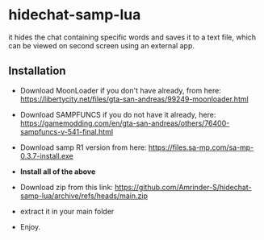 # hidechat-samp-lua
it hides the chat containing specific words and saves it to a text file, which can be viewed on second screen using an external app. 

## Installation

- Download MoonLoader if you don't have already, from here:
https://libertycity.net/files/gta-san-andreas/99249-moonloader.html
- Download SAMPFUNCS if you do not have it already, here:
https://gamemodding.com/en/gta-san-andreas/others/76400-sampfuncs-v-541-final.html
- Download samp R1 version from here:
https://files.sa-mp.com/sa-mp-0.3.7-install.exe

- **Install all of the above**


- Download zip from this link:
https://github.com/Amrinder-S/hidechat-samp-lua/archive/refs/heads/main.zip
- extract it in your main folder 

- Enjoy.